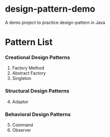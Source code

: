 # design-pattern-demo
A demo project to practice design-pattern in Java

# Pattern List
### Creational Design Patterns
1. Factory Method
2. Abstract Factory
3. Singleton

### Structural Design Patterns
4. Adaptor


### Behavioral Design Patterns
5. Command
6. Observer
